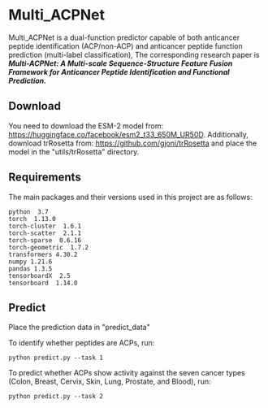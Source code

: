 # Multi_ACPNet
Multi_ACPNet is a dual-function predictor capable of both anticancer peptide identification (ACP/non-ACP) and anticancer peptide function prediction (multi-label classification), The corresponding research paper is ***Multi-ACPNet: A Multi-scale Sequence-Structure Feature Fusion Framework for Anticancer Peptide Identification and Functional Prediction.***
## Download 
You need to download the ESM-2 model from: https://huggingface.co/facebook/esm2_t33_650M_UR50D.
Additionally, download trRosetta from: https://github.com/gjoni/trRosetta and place the model in the "utils/trRosetta" directory.
## Requirements
The main packages and their versions used in this project are as follows:
```
python  3.7
torch  1.13.0
torch-cluster  1.6.1
torch-scatter  2.1.1
torch-sparse  0.6.16
torch-geometric  1.7.2
transformers 4.30.2
numpy 1.21.6
pandas 1.3.5
tensorboardX  2.5
tensorboard  1.14.0
```
 ## Predict
Place the prediction data in "predict_data"

To identify whether peptides are ACPs, run:
```
python predict.py --task 1
```
To predict whether ACPs show activity against the seven cancer types (Colon, Breast, Cervix, Skin, Lung, Prostate, and Blood), run:
```
python predict.py --task 2
```
